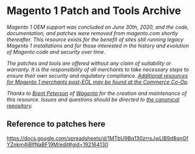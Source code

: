 # Magento 1 Patch and Tools Archive

*Magento 1 OEM support was concluded on June 30th, 2020, and the code, documentation, and patches were removed from magento.com shortly thereafter. This resource exists for the benefit of sites still running legacy Magento 1 installations and for those interested in the history and evolution of Magento code and security over time.*

*The patches and tools are offered without any claim of suitability or warranty. It is the responsibility of all merchants to take necessary steps to ensure their own security and regulatory compliance. [Additional resources for Magento 1 merchants post-EOL may be found at the Commerce Co-Op](https://www.magentoassociation.org/commerce-co-op/full-article/magento-1-post-eol-resources-1).*

*Thanks to [Brent Peterson](https://twitter.com/brentwpeterson) of [Wagento](https://www.wagento.com/) for the creation and maintenance of this resource. Issues and questions should be directed to [the canonical repository](https://github.com/brentwpeterson/magento-patches).*


## Reference to patches here
https://docs.google.com/spreadsheets/d/1MTbU9Bq130zrrsJwLIB9d8qnGfYZnkm4jBlfNaBF19M/edit#gid=192164130


